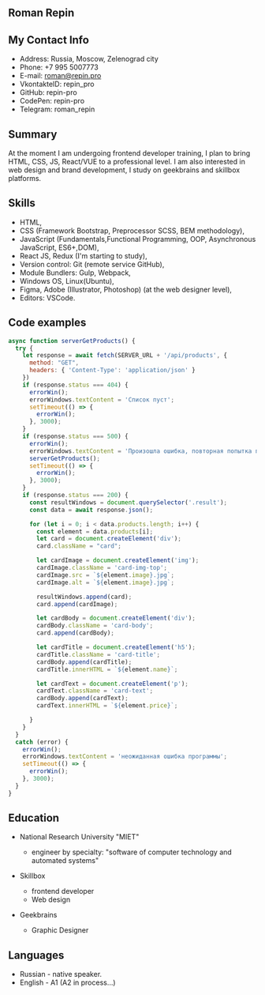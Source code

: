 ## Roman Repin

## My Contact Info

* Address: Russia, Moscow, Zelenograd city
* Phone: +7 995 5007773
* E-mail: roman@repin.pro
* VkontakteID: repin_pro
* GitHub: repin-pro
* CodePen: repin-pro
* Telegram: roman_repin

## Summary

At the moment I am undergoing frontend developer training, I plan to bring HTML, CSS, JS, React/VUE to a professional level. I am also interested in web design and brand development, I study on geekbrains and skillbox platforms.

## Skills

* HTML,
* CSS (Framework Bootstrap, Preprocessor SCSS, BEM methodology),
* JavaScript (Fundamentals,Functional Programming, OOP, Asynchronous JavaScript, ES6+,DOM),
* React JS, Redux (I'm starting to study),
* Version control: Git (remote service GitHub),
* Module Bundlers: Gulp, Webpack,
* Windows OS, Linux(Ubuntu),
* Figma, Adobe (Illustrator, Photoshop) (at the web designer level),
* Editors: VSCode.

## Code examples

```javascript
async function serverGetProducts() {
  try {
    let response = await fetch(SERVER_URL + '/api/products', {
      method: "GET",
      headers: { 'Content-Type': 'application/json' }
    })
    if (response.status === 404) {
      errorWin();
      errorWindows.textContent = 'Список пуст';
      setTimeout(() => {
        errorWin();
      }, 3000);
    }
    if (response.status === 500) {
      errorWin();
      errorWindows.textContent = 'Произошла ошибка, повторная попытка подключения';
      serverGetProducts();
      setTimeout(() => {
        errorWin();
      }, 3000);
    }
    if (response.status === 200) {
      const resultWindows = document.querySelector('.result');
      const data = await response.json();

      for (let i = 0; i < data.products.length; i++) {
        const element = data.products[i];
        let card = document.createElement('div');
        card.className = "card";

        let cardImage = document.createElement('img');
        cardImage.className = 'card-img-top';
        cardImage.src = `${element.image}.jpg`;
        cardImage.alt = `${element.image}.jpg`;

        resultWindows.append(card);
        card.append(cardImage);

        let cardBody = document.createElement('div');
        cardBody.className = 'card-body';
        card.append(cardBody);

        let cardTitle = document.createElement('h5');
        cardTitle.className = 'card-title';
        cardBody.append(cardTitle);
        cardTitle.innerHTML = `${element.name}`;

        let cardText = document.createElement('p');
        cardText.className = 'card-text';
        cardBody.append(cardText);
        cardText.innerHTML = `${element.price}`;

      }
    }
  }
  catch (error) {
    errorWin();
    errorWindows.textContent = 'неожиданная ошибка программы';
    setTimeout(() => {
      errorWin();
    }, 3000);
  }
}
```

## Education

* National Research University "MIET"
    * engineer by specialty: "software of computer technology and automated systems"

* Skillbox
    * frontend developer
    * Web design

* Geekbrains
    * Graphic Designer

## Languages
* Russian - native speaker.
* English - A1 (A2 in process…)